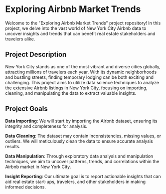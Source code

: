 # **Exploring Airbnb Market Trends**

Welcome to the "Exploring Airbnb Market Trends" project repository! In this project, we delve into the vast world of New York City Airbnb data to uncover insights and trends that can benefit real estate stakeholders and travelers alike.

## **Project Description**

New York City stands as one of the most vibrant and diverse cities globally, attracting millions of travelers each year. With its dynamic neighborhoods and bustling streets, finding temporary lodging can be both exciting and challenging. This project aims to utilize data science techniques to analyze the extensive Airbnb listings in New York City, focusing on importing, cleaning, and manipulating the data to extract valuable insights.

## **Project Goals**
**Data Importing**: We will start by importing the Airbnb dataset, ensuring its integrity and completeness for analysis.

**Data Cleaning**: The dataset may contain inconsistencies, missing values, or outliers. We will meticulously clean the data to ensure accurate analysis results.

**Data Manipulation**: Through exploratory data analysis and manipulation techniques, we aim to uncover patterns, trends, and correlations within the Airbnb market in New York City.

**Insight Reporting**: Our ultimate goal is to report actionable insights that can aid real estate start-ups, travelers, and other stakeholders in making informed decisions.
